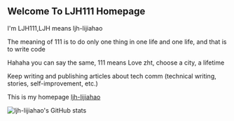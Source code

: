  ## Welcome To LJH111 Homepage
 
 I'm LJH111,LJH means ljh-lijiahao
 
 The meaning of 111 is to do only one thing in one life and one life, and that is to write code
 
 Hahaha you can say the same, 111 means Love zht, choose a city, a lifetime
 
 Keep writing and publishing articles about tech comm (technical writing, stories, self-improvement, etc.)
 
 This is my homepage [ljh-lijiahao](https://ljh-lijiahao.github.io)
 
 
 ![ljh-lijiahao's GitHub stats](https://github-readme-stats.vercel.app/api?username=ljh-lijiahao&show_icons=true&theme=flag-india)
 

